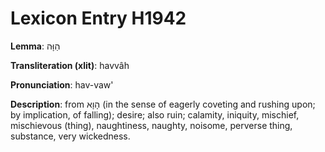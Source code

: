 # Lexicon Entry H1942

**Lemma**: הַוָּה

**Transliteration (xlit)**: havvâh

**Pronunciation**: hav-vaw'

**Description**:
from הָוָא (in the sense of eagerly coveting and rushing upon; by implication, of falling); desire; also ruin; calamity, iniquity, mischief, mischievous (thing), naughtiness, naughty, noisome, perverse thing, substance, very wickedness.
